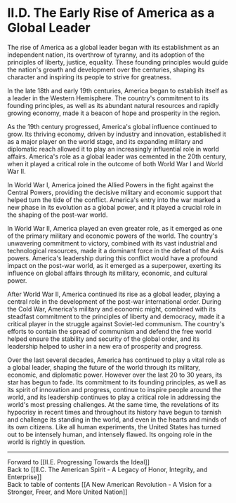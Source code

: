 # II.D. The Early Rise of America as a Global Leader

The rise of America as a global leader began with its establishment as an independent nation, its overthrow of tyranny, and its adoption of the principles of liberty, justice, equality. These founding principles would guide the nation's growth and development over the centuries, shaping its character and inspiring its people to strive for greatness.

In the late 18th and early 19th centuries, America began to establish itself as a leader in the Western Hemisphere. The country's commitment to its founding principles, as well as its abundant natural resources and rapidly growing economy, made it a beacon of hope and prosperity in the region.

As the 19th century progressed, America's global influence continued to grow. Its thriving economy, driven by industry and innovation, established it as a major player on the world stage, and its expanding military and diplomatic reach allowed it to play an increasingly influential role in world affairs. America's role as a global leader was cemented in the 20th century, when it played a critical role in the outcome of both World War I and World War II.

In World War I, America joined the Allied Powers in the fight against the Central Powers, providing the decisive military and economic support that helped turn the tide of the conflict. America's entry into the war marked a new phase in its evolution as a global power, and it played a crucial role in the shaping of the post-war world.

In World War II, America played an even greater role, as it emerged as one of the primary military and economic powers of the world. The country's unwavering commitment to victory, combined with its vast industrial and technological resources, made it a dominant force in the defeat of the Axis powers. America's leadership during this conflict would have a profound impact on the post-war world, as it emerged as a superpower, exerting its influence on global affairs through its military, economic, and cultural power.

After World War II, America continued its rise as a global leader, playing a central role in the development of the post-war international order. During the Cold War, America's military and economic might, combined with its steadfast commitment to the principles of liberty and democracy, made it a critical player in the struggle against Soviet-led communism. The country's efforts to contain the spread of communism and defend the free world helped ensure the stability and security of the global order, and its leadership helped to usher in a new era of prosperity and progress.

Over the last several decades, America has continued to play a vital role as a global leader, shaping the future of the world through its military, economic, and diplomatic power. However over the last 20 to 30 years, its star has begun to fade. Its commitment to its founding principles, as well as its spirit of innovation and progress, continue to inspire people around the world, and its leadership continues to play a critical role in addressing the world's most pressing challenges. At the same time, the revelations of its hypocrisy in recent times and throughout its history have begun to tarnish and challenge its standing in the world, and even in the hearts and minds of its own citizens. Like all human experiments, the United States has turned out to be intensely human, and intensely flawed. Its ongoing role in the world is rightly in question. 

___

Forward to [[II.E. Progressing Towards the Ideal]]        
Back to [[II.C. The American Spirit - A Legacy of Honor, Integrity, and Enterprise]]        
Back to table of contents [[A New American Revolution - A Vision for a Stronger, Freer, and More United Nation]]  